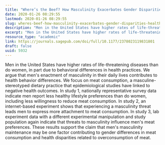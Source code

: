 ```yaml
---
title: "Where’s the Beef? How Masculinity Exacerbates Gender Disparities in Health Behaviors"
date: 2020-01-26 08:29:55
lastmod: 2020-01-26 08:29:55
slug: wheres-beef-how-masculinity-exacerbates-gender-disparities-health-behaviors
description: "Men in the United States have higher rates of life-threatening diseases than do women, in part due to behavioral differences in health practices. We argue that men’s enactment of masculinity in their daily lives contributes to health behavior differences. We focus on meat consumption, a masculine-stereotyped dietary practice that epidemiological studies have linked to negative health outcomes. In study 1, nationally representative survey data indicate men report less healthy lifestyle preferences than do women, including less willingness to reduce meat consumption."
excerpt: "Men in the United States have higher rates of life-threatening diseases than do women, in part due to behavioral differences in health practices. We argue that men’s enactment of masculinity in their daily lives contributes to health behavior differences. We focus on meat consumption, a masculine-stereotyped dietary practice that epidemiological studies have linked to negative health outcomes. In study 1, nationally representative survey data indicate men report less healthy lifestyle preferences than do women, including less willingness to reduce meat consumption."
resource_type: "academic"
link: https://journals.sagepub.com/doi/full/10.1177/2378023119831801
draft: false
uuid: 5932
---
```

Men in the United States have higher rates of life-threatening diseases
than do women, in part due to behavioral differences in health
practices. We argue that men's enactment of masculinity in their daily
lives contributes to health behavior differences. We focus on meat
consumption, a masculine-stereotyped dietary practice that
epidemiological studies have linked to negative health outcomes. In
study 1, nationally representative survey data indicate men report less
healthy lifestyle preferences than do women, including less willingness
to reduce meat consumption. In study 2, an internet-based experiment
shows that experiencing a masculinity threat leads men to express more
attachment to meat consumption. In study 3, lab experiment data with a
different experimental manipulation and study population again indicate
that threats to masculinity influence men's meat preferences. These
results support the claim that men's masculinity maintenance may be one
factor contributing to gender differences in meat consumption and health
disparities related to overconsumption of meat.
